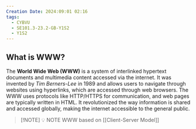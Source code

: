 ```yaml
---
Creation Date: 2024:09:01 02:16
tags:
  - CYBVU
  - SE101.3-23.2-GB-Y1S2
  - Y1S2
---
```

## What is WWW?

The **World Wide Web (WWW)** is a system of interlinked hypertext documents and multimedia content accessed via the internet. It was invented by *Tim Berners-Lee* in 1989 and allows users to navigate through websites using hyperlinks, which are accessed through web browsers. The WWW uses protocols like HTTP/HTTPS for communication, and web pages are typically written in HTML. It revolutionized the way information is shared and accessed globally, making the internet accessible to the general public.


> [!NOTE] 💡 NOTE
> WWW based on [[Client-Server Model]]
